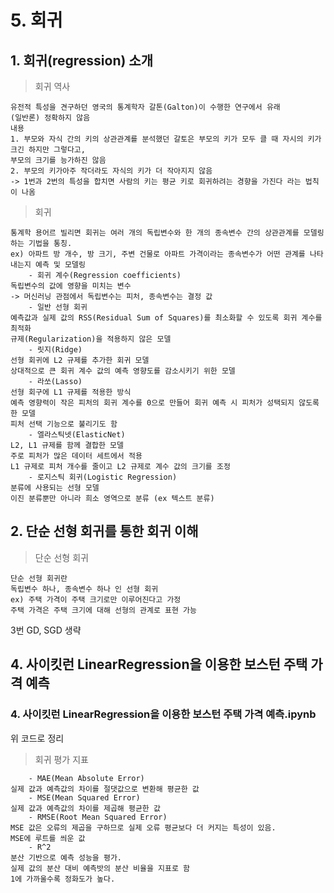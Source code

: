 # 5. 회귀

## 1. 회귀(regression) 소개 

> 회귀 역사

```
유전적 특성을 견구하던 영국의 통계학자 갈톤(Galton)이 수행한 연구에서 유래 
(일반론) 정확하지 않음
내용
1. 부모와 자식 간의 키의 상관관계를 분석했던 갈토은 부모의 키가 모두 클 때 자시의 키가 크긴 하지만 그렇다고,
부모의 크기를 능가하진 않음
2. 부모의 키가아주 작더라도 자식의 키가 더 작아지지 않음
-> 1번과 2번의 특성을 합치면 사람의 키는 평균 키로 회귀하려는 경향을 가진다 라는 법칙이 나옴
```

> 회귀

```
통계학 용어르 빌리면 회귀는 여러 개의 독립변수와 한 개의 종속변수 간의 상관관계를 모델링하는 기법을 통칭.
ex) 아파트 방 개수, 방 크기, 주변 건물로 아파트 가격이라는 종속변수가 어떤 관계를 나타내는지 예측 및 모델링
    - 회귀 계수(Regression coefficients)
독립변수의 값에 영향을 미치는 변수
-> 머신러닝 관점에서 독립변수는 피처, 종속변수는 결정 값
    - 일반 선형 회귀
예측값과 실제 값의 RSS(Residual Sum of Squares)를 최소화할 수 있도록 회귀 계수를 최적화
규제(Regularization)을 적용하지 않은 모델
    - 릿지(Ridge)
선형 회귀에 L2 규제를 추가한 회귀 모델
상대적으로 큰 회귀 계수 값의 예측 영향도를 감소시키기 위한 모델
    - 라쏘(Lasso)
선형 회구에 L1 규제를 적용한 방식
예측 영향력이 작은 피처의 회귀 계수를 0으로 만들어 회귀 예측 시 피처가 성택되지 않도록 한 모델
피처 선택 기능으로 불리기도 함
    - 엘라스틱넷(ElasticNet)
L2, L1 규제를 함께 결합한 모델
주로 피처가 많은 데이터 세트에서 적용
L1 규제로 피처 개수를 줄이고 L2 규제로 계수 값의 크기를 조정
    - 로지스틱 회귀(Logistic Regression)
분류에 사용되는 선형 모델
이진 분류뿐만 아니라 희소 영역으로 분류 (ex 텍스트 분류)
```

## 2. 단순 선형 회귀를 통한 회귀 이해

> 단순 선형 회귀

```
단순 선형 회귀란
독립변수 하나, 종속변수 하나 인 선형 회귀
ex) 주택 가격이 주택 크기로만 이루어진다고 가정
주택 가격은 주택 크기에 대해 선형의 관계로 표현 가능
```

3번 GD, SGD 생략 <br> 

## 4. 사이킷런 LinearRegression을 이용한 보스턴 주택 가격 예측 
### 4. 사이킷런 LinearRegression을 이용한 보스턴 주택 가격 예측.ipynb
위 코드로 정리

> 회귀 평가 지표
```
    - MAE(Mean Absolute Error)
실제 값과 예측값의 차이를 절댓값으로 변환해 평균한 값
    - MSE(Mean Squared Error)
실제 값과 예측값의 차이를 제곱해 평균한 값
    - RMSE(Root Mean Squared Error)
MSE 값은 오류의 제곱을 구하므로 실제 오류 평균보다 더 커지는 특성이 있음.
MSE에 루트를 씌운 값
    - R^2
분산 기반으로 예측 성능을 평가.
실제 값의 분산 대비 예측밧의 분산 비율을 지표로 함
1에 가까울수록 정화도가 높다.
```




















